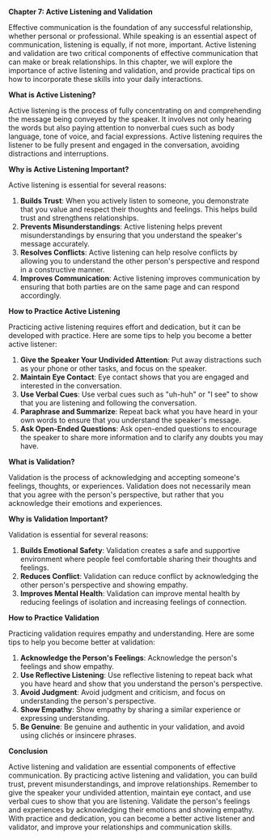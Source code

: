<p><strong>Chapter 7: Active Listening and Validation</strong></p>

<p>Effective communication is the foundation of any successful relationship, whether personal or professional. While speaking is an essential aspect of communication, listening is equally, if not more, important. Active listening and validation are two critical components of effective communication that can make or break relationships. In this chapter, we will explore the importance of active listening and validation, and provide practical tips on how to incorporate these skills into your daily interactions.</p>

<p><strong>What is Active Listening?</strong></p>

<p>Active listening is the process of fully concentrating on and comprehending the message being conveyed by the speaker. It involves not only hearing the words but also paying attention to nonverbal cues such as body language, tone of voice, and facial expressions. Active listening requires the listener to be fully present and engaged in the conversation, avoiding distractions and interruptions.</p>

<p><strong>Why is Active Listening Important?</strong></p>

<p>Active listening is essential for several reasons:</p>

<ol>
<li><strong>Builds Trust</strong>: When you actively listen to someone, you demonstrate that you value and respect their thoughts and feelings. This helps build trust and strengthens relationships.</li>
<li><strong>Prevents Misunderstandings</strong>: Active listening helps prevent misunderstandings by ensuring that you understand the speaker's message accurately.</li>
<li><strong>Resolves Conflicts</strong>: Active listening can help resolve conflicts by allowing you to understand the other person's perspective and respond in a constructive manner.</li>
<li><strong>Improves Communication</strong>: Active listening improves communication by ensuring that both parties are on the same page and can respond accordingly.</li>
</ol>

<p><strong>How to Practice Active Listening</strong></p>

<p>Practicing active listening requires effort and dedication, but it can be developed with practice. Here are some tips to help you become a better active listener:</p>

<ol>
<li><strong>Give the Speaker Your Undivided Attention</strong>: Put away distractions such as your phone or other tasks, and focus on the speaker.</li>
<li><strong>Maintain Eye Contact</strong>: Eye contact shows that you are engaged and interested in the conversation.</li>
<li><strong>Use Verbal Cues</strong>: Use verbal cues such as "uh-huh" or "I see" to show that you are listening and following the conversation.</li>
<li><strong>Paraphrase and Summarize</strong>: Repeat back what you have heard in your own words to ensure that you understand the speaker's message.</li>
<li><strong>Ask Open-Ended Questions</strong>: Ask open-ended questions to encourage the speaker to share more information and to clarify any doubts you may have.</li>
</ol>

<p><strong>What is Validation?</strong></p>

<p>Validation is the process of acknowledging and accepting someone's feelings, thoughts, or experiences. Validation does not necessarily mean that you agree with the person's perspective, but rather that you acknowledge their emotions and experiences.</p>

<p><strong>Why is Validation Important?</strong></p>

<p>Validation is essential for several reasons:</p>

<ol>
<li><strong>Builds Emotional Safety</strong>: Validation creates a safe and supportive environment where people feel comfortable sharing their thoughts and feelings.</li>
<li><strong>Reduces Conflict</strong>: Validation can reduce conflict by acknowledging the other person's perspective and showing empathy.</li>
<li><strong>Improves Mental Health</strong>: Validation can improve mental health by reducing feelings of isolation and increasing feelings of connection.</li>
</ol>

<p><strong>How to Practice Validation</strong></p>

<p>Practicing validation requires empathy and understanding. Here are some tips to help you become better at validation:</p>

<ol>
<li><strong>Acknowledge the Person's Feelings</strong>: Acknowledge the person's feelings and show empathy.</li>
<li><strong>Use Reflective Listening</strong>: Use reflective listening to repeat back what you have heard and show that you understand the person's perspective.</li>
<li><strong>Avoid Judgment</strong>: Avoid judgment and criticism, and focus on understanding the person's perspective.</li>
<li><strong>Show Empathy</strong>: Show empathy by sharing a similar experience or expressing understanding.</li>
<li><strong>Be Genuine</strong>: Be genuine and authentic in your validation, and avoid using clichés or insincere phrases.</li>
</ol>

<p><strong>Conclusion</strong></p>

<p>Active listening and validation are essential components of effective communication. By practicing active listening and validation, you can build trust, prevent misunderstandings, and improve relationships. Remember to give the speaker your undivided attention, maintain eye contact, and use verbal cues to show that you are listening. Validate the person's feelings and experiences by acknowledging their emotions and showing empathy. With practice and dedication, you can become a better active listener and validator, and improve your relationships and communication skills.</p>
